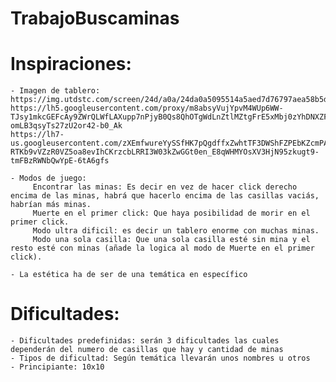 # TrabajoBuscaminas
 
# Inspiraciones:
    - Imagen de tablero:
    https://img.utdstc.com/screen/24d/a0a/24da0a5095514a5aed7d76797aea58b5d397a9f8f9a0713dc39ce3e1b0656bc2:600
    https://lh5.googleusercontent.com/proxy/m8absyVujYpvM4WUp6WW-TJsy1mkcGEFcAy9ZWrQLWfLAXupp7nPjyB0Qs8QhOTgWdLnZtlMZtgFrE5xMbj0zYhDNXZF_qiVqhyenWob6-omLB3qsyTs27zU2or42-b0_Ak
    https://lh7-us.googleusercontent.com/zXEmfwureYySSfHK7pQgdffxZwhtTF3DWShFZPEbKZcmPA5_fXBr7bLaA7N-RTKb9vVZzR0VZ5oa8evIhCKrzcbLRRI3W03kZwGGt0en_E8qWHMYOsXV3HjN95zkugt9-tmFBzRWNbQwYpE-6tA6gfs

    - Modos de juego:
         Encontrar las minas: Es decir en vez de hacer click derecho encima de las minas, habrá que hacerlo encima de las casillas vaciás, habrían más minas.
         Muerte en el primer click: Que haya posibilidad de morir en el primer click.
         Modo ultra dificil: es decir un tablero enorme con muchas minas.
         Modo una sola casilla: Que una sola casilla esté sin mina y el resto esté con minas (añade la logica al modo de Muerte en el primer click).

    - La estética ha de ser de una temática en específico

# Dificultades:
    - Dificultades predefinidas: serán 3 dificultades las cuales dependerán del numero de casillas que hay y cantidad de minas
    - Tipos de dificultad: Según temática llevarán unos nombres u otros
    - Principiante: 10x10
